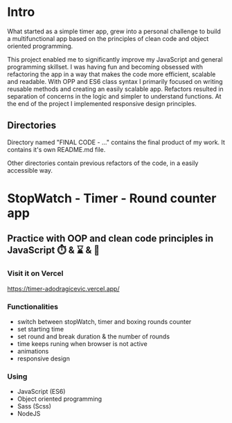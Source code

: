 # Intro

What started as a simple timer app, grew into a personal challenge to build a multifunctional app based on the principles of clean code and object oriented programming.

This project enabled me to significantly improve my JavaScript and general programming skillset. I was having fun and becoming obsessed with refactoring the app in a way that makes the code more efficient, scalable and readable. With OPP and ES6 class syntax I primarily focused on writing reusable methods and creating an easily scalable app. Refactors resulted in separation of concerns in the logic and simpler to understand functions. At the end of the project I implemented responsive design principles.

## Directories

Directory named "FINAL CODE - ..." contains the final product of my work. It contains it's own README.md file.

Other directories contain previous refactors of the code, in a easily accessible way.


# StopWatch - Timer - Round counter app

## Practice with OOP and clean code principles in JavaScript :stopwatch: & :hourglass: & :boxing_glove:

### Visit it on Vercel
https://timer-adodragicevic.vercel.app/

### Functionalities
* switch between stopWatch, timer and boxing rounds counter
* set starting time
* set round and break duration & the number of rounds
* time keeps runing when browser is not active
* animations
* responsive design

### Using
* JavaScript (ES6)
* Object oriented programming
* Sass (Scss)
* NodeJS
